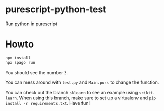 # purescript-python-test

Run python in purescript

# Howto

```bash
npm install
npx spago run
```

You should see the number `3`.

You can mess around with `test.py` and `Main.purs` to change the function.

You can check out the branch `sklearn` to see an example using `scikit-learn`. When using this branch, make sure to set up a virtualenv and `pip install -r requirements.txt`. Have fun!
